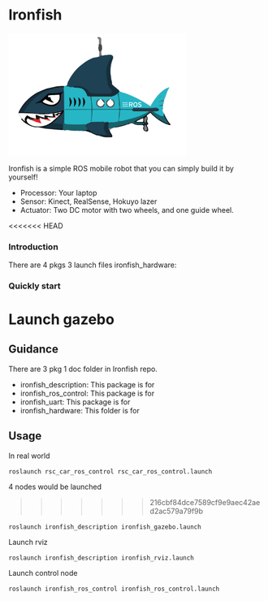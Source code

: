 # Ironfish
<img src="https://github.com/shannon112/IronFish/blob/master/ironfish.png" width="350">

Ironfish is a simple ROS mobile robot that you can simply build it by yourself!  
* Processor: Your laptop
* Sensor: Kinect, RealSense, Hokuyo lazer
* Actuator: Two DC motor with two wheels, and one guide wheel.

<<<<<<< HEAD
### Introduction
There are 4 pkgs 3 launch files
ironfish_hardware:

### Quickly start
Launch gazebo
=======
## Guidance
There are 3 pkg 1 doc folder in Ironfish repo. 
* ironfish_description: This package is for <usage><meaning>
* ironfish_ros_control: This package is for <usage><meaning>
* ironfish_uart: This package is for <usage><meaning>
* ironfish_hardware: This folder is for <usage><meaning>

## Usage
In real world
```
roslaunch rsc_car_ros_control rsc_car_ros_control.launch
```
4 nodes would be launched
>>>>>>> 216cbf84dce7589cf9e9aec42aed2ac579a79f9b
```
roslaunch ironfish_description ironfish_gazebo.launch
```
Launch rviz
```
roslaunch ironfish_description ironfish_rviz.launch
```
Launch control node
```
roslaunch ironfish_ros_control ironfish_ros_control.launch
```
